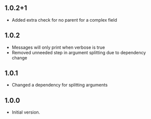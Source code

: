 ## 1.0.2+1

- Added extra check for no parent for a complex field

## 1.0.2

- Messages will only print when verbose is true
- Removed unneeded step in argument splitting due to dependency change

## 1.0.1

- Changed a dependency for splitting arguments

## 1.0.0

- Initial version.
